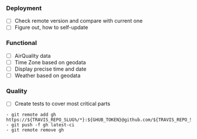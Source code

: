 ### Deployment

* [ ] Check remote version and compare with current one
* [ ] Figure out, how to self-update

### Functional

* [ ] AirQuality data
* [ ] Time Zone based on geodata
* [ ] Display precise time and date
* [ ] Weather based on geodata

### Quality
* [ ] Create tests to cover most critical parts


```
- git remote add gh https://${TRAVIS_REPO_SLUG%/*}:${GHUB_TOKEN}@github.com/${TRAVIS_REPO_SLUG}.git
- git push -f gh latest-ci
- git remote remove gh
```
